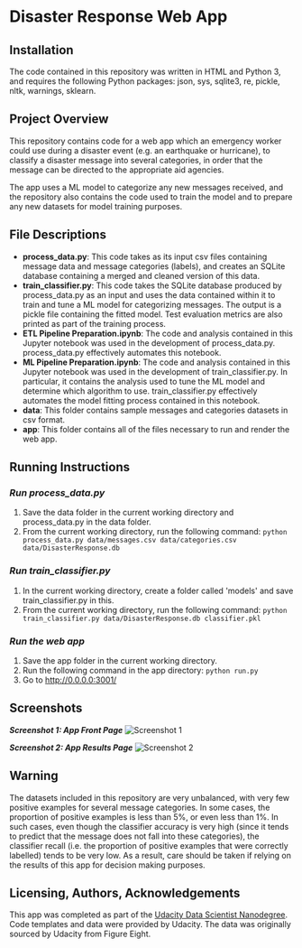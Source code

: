 # Disaster Response Web App

## Installation
The code contained in this repository was written in HTML and Python 3, and requires the following Python packages: json, sys, sqlite3, re, pickle, nltk, warnings, sklearn.

## Project Overview
This repository contains code for a web app which an emergency worker could use during a disaster event (e.g. an earthquake or hurricane), to classify a disaster message into several categories, in order that the message can be directed to the appropriate aid agencies. 

The app uses a ML model to categorize any new messages received, and the repository also contains the code used to train the model and to prepare any new datasets for model training purposes.

## File Descriptions
* **process_data.py**: This code takes as its input csv files containing message data and message categories (labels), and creates an SQLite database containing a merged and cleaned version of this data.
* **train_classifier.py**: This code takes the SQLite database produced by process_data.py as an input and uses the data contained within it to train and tune a ML model for categorizing messages. The output is a pickle file containing the fitted model. Test evaluation metrics are also printed as part of the training process.
* **ETL Pipeline Preparation.ipynb**: The code and analysis contained in this Jupyter notebook was used in the development of process_data.py. process_data.py effectively automates this notebook.
* **ML Pipeline Preparation.ipynb**: The code and analysis contained in this Jupyter notebook was used in the development of train_classifier.py. In particular, it contains the analysis used to tune the ML model and determine which algorithm to use. train_classifier.py effectively automates the model fitting process contained in this notebook.
* **data**: This folder contains sample messages and categories datasets in csv format.
* **app**: This folder contains all of the files necessary to run and render the web app.

## Running Instructions
### ***Run process_data.py***
1. Save the data folder in the current working directory and process_data.py in the data folder.
2. From the current working directory, run the following command:
`python process_data.py data/messages.csv data/categories.csv data/DisasterResponse.db`

### ***Run train_classifier.py***
1. In the current working directory, create a folder called 'models' and save train_classifier.py in this.
2. From the current working directory, run the following command:
`python train_classifier.py data/DisasterResponse.db classifier.pkl`

### ***Run the web app***
1. Save the app folder in the current working directory.
2. Run the following command in the app directory:
    `python run.py`
3. Go to http://0.0.0.0:3001/

## Screenshots

***Screenshot 1: App Front Page***
![Screenshot 1](<img src=https://github.com/shkakbar/Portfolio/tree/master/Twitter%20Analysis/Images/Screenshot1.JPG/>)

***Screenshot 2: App Results Page***
![Screenshot 2](<img src=https://github.com/shkakbar/Portfolio/tree/master/Twitter%20Analysis/Images/Screenshot2.JPG/>)

## Warning
The datasets included in this repository are very unbalanced, with very few positive examples for several message categories. In some cases, the proportion of positive examples is less than 5%, or even less than 1%. In such cases, even though the classifier accuracy is very high (since it tends to predict that the message does not fall into these categories), the classifier recall (i.e. the proportion of positive examples that were correctly labelled) tends to be very low. As a result, care should be taken if relying on the results of this app for decision making purposes.

## Licensing, Authors, Acknowledgements
This app was completed as part of the [Udacity Data Scientist Nanodegree](https://www.udacity.com/course/data-scientist-nanodegree--nd025). Code templates and data were provided by Udacity. The data was originally sourced by Udacity from Figure Eight.
